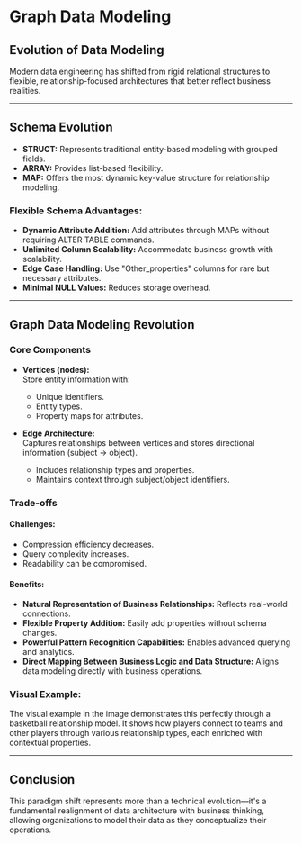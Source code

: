 # **Graph Data Modeling**

## **Evolution of Data Modeling**

Modern data engineering has shifted from rigid relational structures to flexible, relationship-focused architectures that better reflect business realities.

---

## **Schema Evolution**

- **STRUCT:** Represents traditional entity-based modeling with grouped fields.
- **ARRAY:** Provides list-based flexibility.
- **MAP:** Offers the most dynamic key-value structure for relationship modeling.

### **Flexible Schema Advantages:**

- **Dynamic Attribute Addition:** Add attributes through MAPs without requiring ALTER TABLE commands.
- **Unlimited Column Scalability:** Accommodate business growth with scalability.
- **Edge Case Handling:** Use "Other_properties" columns for rare but necessary attributes.
- **Minimal NULL Values:** Reduces storage overhead.

---

## **Graph Data Modeling Revolution**

### **Core Components**

- **Vertices (nodes):**  
  Store entity information with:
  - Unique identifiers.
  - Entity types.
  - Property maps for attributes.

- **Edge Architecture:**  
  Captures relationships between vertices and stores directional information (subject → object).
  - Includes relationship types and properties.
  - Maintains context through subject/object identifiers.

### **Trade-offs**

#### **Challenges:**
- Compression efficiency decreases.
- Query complexity increases.
- Readability can be compromised.

#### **Benefits:**
- **Natural Representation of Business Relationships:** Reflects real-world connections.
- **Flexible Property Addition:** Easily add properties without schema changes.
- **Powerful Pattern Recognition Capabilities:** Enables advanced querying and analytics.
- **Direct Mapping Between Business Logic and Data Structure:** Aligns data modeling directly with business operations.

### **Visual Example:**

The visual example in the image demonstrates this perfectly through a basketball relationship model. It shows how players connect to teams and other players through various relationship types, each enriched with contextual properties.

---

## **Conclusion**

This paradigm shift represents more than a technical evolution—it's a fundamental realignment of data architecture with business thinking, allowing organizations to model their data as they conceptualize their operations.
